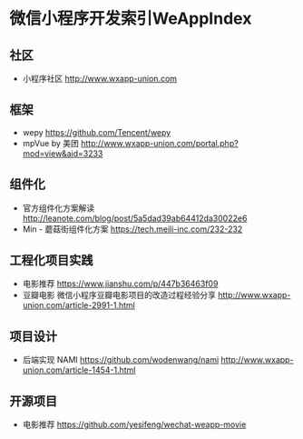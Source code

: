# 微信小程序开发索引WeAppIndex

## 社区
- 小程序社区 http://www.wxapp-union.com

## 框架
- wepy https://github.com/Tencent/wepy
- mpVue by 美团 http://www.wxapp-union.com/portal.php?mod=view&aid=3233

## 组件化
- 官方组件化方案解读 http://leanote.com/blog/post/5a5dad39ab64412da30022e6
- Min - 蘑菇街组件化方案 https://tech.meili-inc.com/232-232

## 工程化项目实践
- 电影推荐 https://www.jianshu.com/p/447b36463f09
- 豆瓣电影 微信小程序豆瓣电影项目的改造过程经验分享 http://www.wxapp-union.com/article-2991-1.html

## 项目设计
- 后端实现 NAMI https://github.com/wodenwang/nami http://www.wxapp-union.com/article-1454-1.html

## 开源项目
- 电影推荐 https://github.com/yesifeng/wechat-weapp-movie
